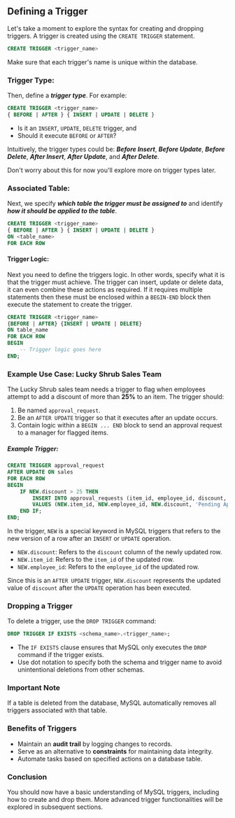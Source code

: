 ## **Defining a Trigger**

Let's take a moment to explore the syntax for creating and dropping triggers. A trigger is created using the `CREATE TRIGGER` statement.

```sql
CREATE TRIGGER <trigger_name>
```

Make sure that each trigger's name is unique within the database.

### **Trigger Type**:

Then, define a ***trigger type***. For example:

```sql
CREATE TRIGGER <trigger_name>
{ BEFORE | AFTER } { INSERT | UPDATE | DELETE }
```

  + Is it an `INSERT`, `UPDATE`, `DELETE` trigger, and
  + Should it execute `BEFORE` or `AFTER`?

Intuitively, the trigger types could be: ***Before Insert***, ***Before Update***, ***Before Delete***, ***After Insert***, ***After Update***, and ***After Delete***.

Don't worry about this for now you'll explore more on trigger types later.

### **Associated Table**:

Next, we specify ***which table the trigger must be assigned to*** and identify ***how it should be applied to the table***.

```sql
CREATE TRIGGER <trigger_name>
{ BEFORE | AFTER } { INSERT | UPDATE | DELETE }
ON <table_name>
FOR EACH ROW
```

#### **Trigger Logic**:

Next you need to define the triggers logic. In other words, specify what it is that the trigger must achieve. The trigger can insert, update or delete data, it can even combine these actions as required. If it requires multiple statements then these must be enclosed within a `BEGIN-END` block then execute the statement to create the trigger.

```sql
CREATE TRIGGER <trigger_name>
{BEFORE | AFTER} {INSERT | UPDATE | DELETE}
ON table_name
FOR EACH ROW
BEGIN
    -- Trigger logic goes here
END;
```

### **Example Use Case: Lucky Shrub Sales Team**

The Lucky Shrub sales team needs a trigger to flag when employees attempt to add a discount of more than **25%** to an item. The trigger should:

1. Be named `approval_request`.
2. Be an `AFTER UPDATE` trigger so that it executes after an update occurs.
3. Contain logic within a `BEGIN ... END` block to send an approval request to a manager for flagged items.

##### ***Example Trigger***:

```sql
CREATE TRIGGER approval_request
AFTER UPDATE ON sales
FOR EACH ROW
BEGIN
    IF NEW.discount > 25 THEN
        INSERT INTO approval_requests (item_id, employee_id, discount, status)
        VALUES (NEW.item_id, NEW.employee_id, NEW.discount, 'Pending Approval');
    END IF;
END;
```

In the trigger, `NEW` is a special keyword in MySQL triggers that refers to the new version of a row after an `INSERT` or `UPDATE` operation.

  + `NEW.discount`: Refers to the `discount` column of the newly updated row.
  + `NEW.item_id`: Refers to the `item_id` of the updated row.
  + `NEW.employee_id`: Refers to the `employee_id` of the updated row.

Since this is an `AFTER UPDATE` trigger, `NEW.discount` represents the updated value of `discount` after the `UPDATE` operation has been executed.

### **Dropping a Trigger**

To delete a trigger, use the `DROP TRIGGER` command:

```sql
DROP TRIGGER IF EXISTS <schema_name>.<trigger_name>;
```

  + The `IF EXISTS` clause ensures that MySQL only executes the `DROP` command if the trigger exists.
  + Use dot notation to specify both the schema and trigger name to avoid unintentional deletions from other schemas.

### **Important Note**

If a table is deleted from the database, MySQL automatically removes all triggers associated with that table.

### **Benefits of Triggers**

- Maintain an **audit trail** by logging changes to records.
- Serve as an alternative to **constraints** for maintaining data integrity.
- Automate tasks based on specified actions on a database table.

### **Conclusion**

You should now have a basic understanding of MySQL triggers, including how to create and drop them. More advanced trigger functionalities will be explored in subsequent sections.
